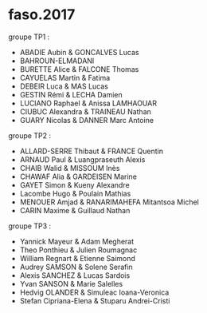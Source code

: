 # faso.2017

groupe TP1 : 
- ABADIE Aubin & GONCALVES Lucas
- BAHROUN-ELMADANI
- BURETTE Alice & FALCONE Thomas
- CAYUELAS Martin & Fatima 
- DEBEIR Luca & MAS Lucas
- GESTIN Rémi & LECHA Damien
- LUCIANO Raphael & Anissa LAMHAOUAR
- CIUBUC Alexandra & TRAINEAU Nathan
- GUARY Nicolas & DANNER Marc Antoine


groupe TP2 :
- ALLARD-SERRE Thibaut & FRANCE Quentin
- ARNAUD Paul & Luangpraseuth Alexis
- CHAIB Walid & MISSOUM Inès
- CHAWAF Alia & GARDEISEN Marine
- GAYET Simon & Kueny Alexandre
- Lacombe Hugo & Poulain Mathias 
- MENOUER Amjad & RANARIMAHEFA Mitantsoa Michel
- CARIN Maxime & Guillaud Nathan

groupe TP3 :
- Yannick Mayeur & Adam Megherat
- Theo Ponthieu & Julien Roumagnac
- William Regnart & Etienne Saimond
- Audrey SAMSON & Solene Serafin
- Alexis SANCHEZ & Lucas Sardois
- Yvan SANSON & Marie Salelles
- Hedvig OLANDER & Simuleac Ioana-Veronica
- Stefan Cipriana-Elena & Stuparu Andrei-Cristi

